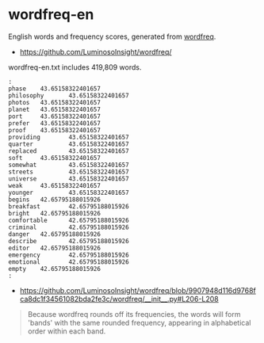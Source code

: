 wordfreq-en
===========

English words and frequency scores, generated from [wordfreq](https://github.com/LuminosoInsight/wordfreq/).

 * https://github.com/LuminosoInsight/wordfreq/

wordfreq-en.txt includes 419,809 words.

```
:
phase    43.65158322401657
philosophy       43.65158322401657
photos   43.65158322401657
planet   43.65158322401657
port     43.65158322401657
prefer   43.65158322401657
proof    43.65158322401657
providing        43.65158322401657
quarter          43.65158322401657
replaced         43.65158322401657
soft     43.65158322401657
somewhat         43.65158322401657
streets          43.65158322401657
universe         43.65158322401657
weak     43.65158322401657
younger          43.65158322401657
begins   42.65795188015926
breakfast        42.65795188015926
bright   42.65795188015926
comfortable      42.65795188015926
criminal         42.65795188015926
danger   42.65795188015926
describe         42.65795188015926
editor   42.65795188015926
emergency        42.65795188015926
emotional        42.65795188015926
empty    42.65795188015926
:
```

 * https://github.com/LuminosoInsight/wordfreq/blob/9907948d116d9768fca8dc1f34561082bda2fe3c/wordfreq/__init__.py#L206-L208

> Because wordfreq rounds off its frequencies, the words will form 'bands'
> with the same rounded frequency, appearing in alphabetical order within
> each band.
